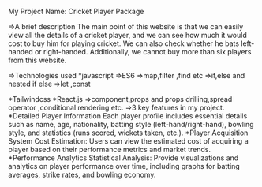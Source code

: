 My Project Name:
  Cricket Player Package

=>A brief description
  The main point of this website is that we can easily view all the details of a cricket player, and we can see how much it would cost to buy him for playing cricket. We can also check whether he bats left-handed or right-handed. Additionally, we cannot buy more than six players from this website.

=>Technologies used
  *javascript
   =>ES6
   =>map,filter ,find etc 
   =>if,else and nested if else 
   =>let ,const 

 *Tailwindcss
 *React.js
  =>component,props and props drilling,spread operator ,conditional rendering etc.
=>3 key features in my project.
  *Detailed Player Information
    Each player profile includes essential details such as name, age, nationality, batting style (left-hand/right-hand), bowling style, and statistics (runs scored, wickets taken, etc.).
  *Player Acquisition System
    Cost Estimation: Users can view the estimated cost of acquiring a player based on their performance metrics and market trends.
   *Performance Analytics 
     Statistical Analysis: Provide visualizations and analytics on player performance over time, including graphs for batting averages, strike rates, and bowling economy.
